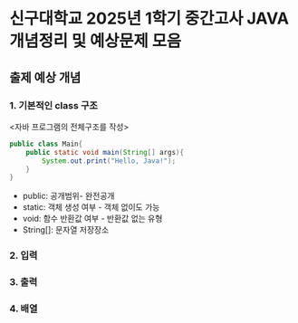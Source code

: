 # 신구대학교 2025년 1학기 중간고사 JAVA 개념정리 및 예상문제 모음
## 출제 예상 개념
### 1. 기본적인 class 구조

<자바 프로그램의 전체구조를 작성>
```java
public class Main{
    public static void main(String[] args){
        System.out.print("Hello, Java!");
    }
}
```
- public: 공개범위- 완전공개
- static: 객체 생성 여부 - 객체 없이도 가능
- void: 함수 반환값 여부 - 반환값 없는 유형
- String[]: 문자열 저장장소
  
### 2. 입력

### 3. 출력

### 4. 배열
